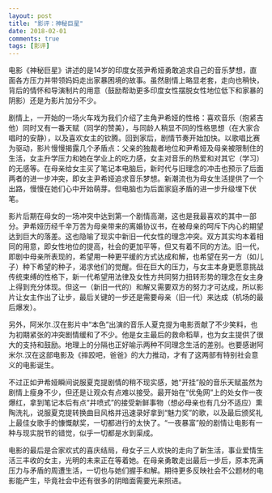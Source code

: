 ```yaml
---
layout: post
title: "影评：神秘巨星"
date: 2018-02-01
comments: true
tags: [影评]
---
```


电影《神秘巨星》讲述的是14岁的印度女孩尹希娅勇敢追求自己的音乐梦想，直面各方压力并带领妈妈走出家暴困境的故事。虽然剧情上略显老套，走向也稍快，背后的情怀和导演制片的用意（鼓励帮助更多印度女性摆脱女性地位低下和家暴的阴影）还是为影片加分不少。

剧情上，一开始的一场火车戏为我们介绍了主角尹希娅的性格：喜欢音乐（抱紧吉他）同时又有一番天赋（同学的赞美），与同龄人稍显不同的性格思想（在大家合唱时的安静），以及喜欢女主的钦腾。回到家后，剧情节奏开始加快。以歌唱比赛为驱动，影片慢慢揭露几个矛盾点：父亲的独裁者地位和尹希娅及母亲被限制住的生活，女主升学压力和她在学业上的吃力感，女主对音乐的热爱和对其它（学习）的无感等。在母亲给女主买了笔记本电脑后，新时代与旧理念的冲击也预示了后面两者的进一步冲突，即女主尹希娅追求音乐梦想。新潮流也为母女生活提供了一个出路，慢慢在她们心中开始萌芽。但电脑也为后面家庭矛盾的进一步升级埋下伏笔。

影片后期在母女的一场冲突中达到第一个剧情高潮，这也是我最喜欢的其中一部分。尹希娅历经千辛万苦为母亲带来的离婚协议书，在被母亲的呵斥下内心的期望达到巨大的落差。这也隐喻了现实中新旧一代女性的理念冲突。双方其实均本着相同的用意，即女性地位的提高，社会的更加平等，但又有着不同的方法。旧一代，即剧中母亲所表现的，希望用一种更平缓的方式达成和解，也希望在另一方（如儿子）种下希望的种子，渴求他们的觉醒。但在巨大的压力，与女主本身更愿意挑战传统束缚的性格下，新一代希望用法律及女性方共同努力扭转形势的理念在女主身上得到充分体现。但这一（新旧一代的）和解又需要双方的努力才可达成，所以影片让女主作出了让步，最后关键的一步还是需要母亲（旧一代）来达成（机场的最后爆发）。

另外，阿米尔.汉在影片中“本色”出演的音乐人夏克提为电影贡献了不少笑料，也为初期紧张的冲突剧情缓和了不少。他是女主最后的救命稻草，也为女主提供了很大的支持和鼓励。地理上的分隔也正好喻示两种不同理念生活的差别。也要感谢阿米尔.汉在这部电影及《摔跤吧，爸爸》的大力推动，才有了这两部有特别社会意义的电影诞生。

不过正如尹希娅瞬间说服夏克提剧情的稍不现实感，她“开挂”般的音乐天赋虽然为剧情上瘦身不少，但还是让观众有点难以接受。最开始在“优兔网”上的处女作一夜爆红，拿到笔记本后有点“井喷式”的接受新鲜事物（想必母亲也有几分不适应）熏陶洗礼，说服夏克提转换曲目风格并迅速录好拿到“魅力奖”的歌，以及最后颁奖礼上最佳女歌手的慷慨献奖，一切都进行的太快了。“一夜暴富”般的剧情让电影有一种与现实脱节的错觉，似乎一切都是水到渠成。

电影的最后是合家欢式的喜庆结局，母女子三人欢快的走向了新生活，事业爱情生活三丰收的女主，光明的未来正在等着她。在母亲勇敢走出最后一步后，原本充满压力与矛盾的周遭生活，一切也与她们握手和解。期待更多反映社会不公题材的电影能产生，毕竟社会中还有很多的阴暗面需要光来照进。